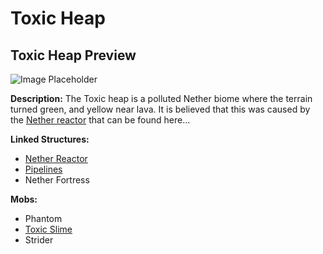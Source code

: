 # Toxic Heap

## Toxic Heap Preview

![Image Placeholder](https://static.miraheze.org/stardustlabswiki/f/fd/2022-03-04\_23.13.34.png)

**Description:** The Toxic heap is a polluted Nether biome where the terrain turned green, and yellow near lava. It is believed that this was caused by the [Nether reactor](../nether-structures/netherreactor.md) that can be found here...

**Linked Structures:**

* [Nether Reactor](../nether-structures/netherreactor.md)
* [Pipelines](../nether-structures/pipeline.md)
* Nether Fortress

**Mobs:**

* Phantom
* [Toxic Slime](../nether-mobs/toxicslime.md)
* Strider
